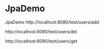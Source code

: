 # JpaDemo
JpaDemo
http://localhost:8080/test/users/add

http://localhost:8080/test/users/del

http://localhost:8080/test/users/get


